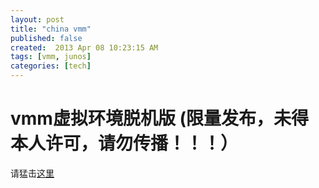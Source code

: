 ```yaml
---
layout: post
title: "china vmm"
published: false
created:  2013 Apr 08 10:23:15 AM
tags: [vmm, junos]
categories: [tech]
---
```


# vmm虚拟环境脱机版 (限量发布，未得本人许可，请勿传播！！！）
请猛击[这里](http://lmgtfy.com/?q=china+vmm)

